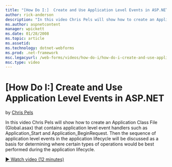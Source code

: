 ```yaml
---
title: "[How Do I:]  Create and Use Application Level Events in ASP.NET | Microsoft Docs"
author: rick-anderson
description: "In this video Chris Pels will show how to create an Application Class File (Global.asax) that contains application level event handlers such as Application_S..."
ms.author: aspnetcontent
manager: wpickett
ms.date: 01/28/2008
ms.topic: article
ms.assetid: 
ms.technology: dotnet-webforms
ms.prod: .net-framework
msc.legacyurl: /web-forms/videos/how-do-i/how-do-i-create-and-use-application-level-events-in-aspnet
msc.type: video
---
```

[How Do I:]  Create and Use Application Level Events in ASP.NET
====================
by [Chris Pels](https://twitter.com/chrispels)

In this video Chris Pels will show how to create an Application Class File (Global.asax) that contains application level event handlers such as Application\_Start and Application\_BeginRequest. Then the sequence of application level events in the application lifecycle will be discussed as a basis for determining where certain types of operations would be best performed during the application lifecycle.

[&#9654; Watch video (12 minutes)](https://channel9.msdn.com/Blogs/ASP-NET-Site-Videos/how-do-i-create-and-use-application-level-events-in-aspnet)